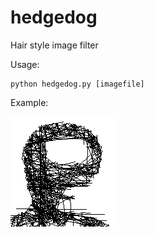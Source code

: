 # hedgedog
Hair style image filter

Usage:

    python hedgedog.py [imagefile]

Example:

![example.png](example.png)
